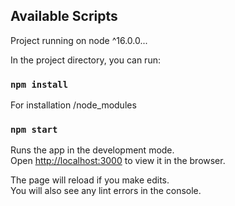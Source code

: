 ## Available Scripts

Project running on node ^16.0.0...

In the project directory, you can run:

### `npm install`

For installation /node_modules

### `npm start`

Runs the app in the development mode.<br>
Open [http://localhost:3000](http://localhost:3000) to view it in the browser.

The page will reload if you make edits.<br>
You will also see any lint errors in the console.
